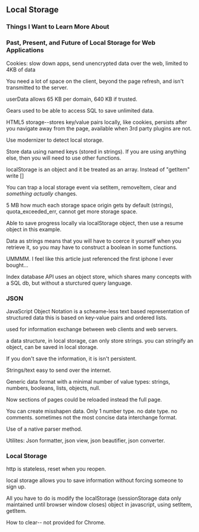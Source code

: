 ## Local Storage

### Things I Want to Learn More About

### Past, Present, and Future of Local Storage for Web Applications

<p> Cookies: slow down apps, send unencrypted data over the web, limited to 4KB of data </p>
<p> You need a lot of space on the client, beyond the page refresh, and isn't transmitted to the server. </p>
<p> userData allows 65 KB per domain, 640 KB if trusted. </p>
<p> Gears used to be able to access SQL to save unlimited data. </p>
<p> HTML5 storage--stores key/value pairs locally, like cookies, persists after you navigate away from the page, available when 3rd party plugins are not. </p>
<p> Use modernizer to detect local storage. </p>
<p> Store data using named keys (stored in strings). If you are using anything else, then you will need to use other functions. </p>
<p> localStorage is an object and it be treated as an array. Instead of "getItem" write []</p>
<p> You can trap a local storage event via setItem, removeItem, clear and <em>something actually </em> changes. </p>
<p> 5 MB how much each storage space origin gets by default (strings), quota_exceeded_err, cannot get more storage space. </p> 
<p> Able to save progress locally via localStorage object, then use a resume object in this example. </p>
<p> Data as strings means that you will have to coerce it yourself when you retrieve it, so you may have to construct a boolean in some functions. </p>
<p> UMMMM. I feel like this article just referenced the first iphone I ever bought...</p>
<p> Index database API uses an object store, which shares many concepts with a SQL db, but without a sturctured query language. </p>


### JSON

<p> JavaScript Object Notation is a scheame-less text based representation of structured data this is based on key-value pairs and ordered lists. </p>
<p> used for information exchange between web clients and web servers. </p>
<p> a data structure, in local storage, can only store strings. you can stringify an object, can be saved in local storage. </p>
<p> If you don't save the information, it is isn't persistent. </p>
<p> Strings/text easy to send over the internet. </p>
<p> Generic data format with a minimal number of value types: strings, numbers, booleans, lists, objects, null. </p>
<p> Now sections of pages could be reloaded instead the full page. </p>
<p> You can create misshapen data. Only 1 number type. no date type. no comments. sometimes not the most concise data interchange format. </p>
<p> Use of a native parser method. </p>
<p> Utilites: Json formatter, json view, json beautifier, json converter. </p>

### Local Storage
<p> http is stateless, reset when you reopen. </p>
<p> local storage allows you to save information without forcing someone to sign up. </p>
<p> All you have to do is modify the localStorage (sessionStorage data only maintained until browser window closes) object in javascript, using setItem, getItem. </p>
<p> How to clear-- not provided for Chrome. </p>



